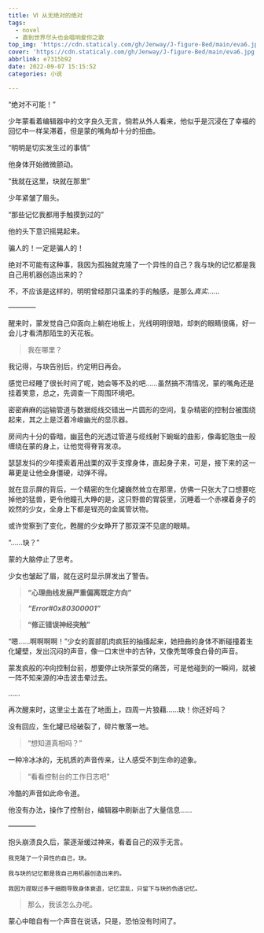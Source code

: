 ```yaml
---
title: Ⅵ 从无绝对的绝对
tags:
  - novel
  - 直到世界尽头也会唱响爱你之歌
top_img: 'https://cdn.staticaly.com/gh/Jenway/J-figure-Bed/main/eva6.jpg'
cover: 'https://cdn.staticaly.com/gh/Jenway/J-figure-Bed/main/eva6.jpg'
abbrlink: e7315b92
date: 2022-09-07 15:15:52
categories: 小说

---
```

“绝对不可能！”

少年蒙看着编辑器中的文字良久无言，倘若从外人看来，他似乎是沉浸在了幸福的回忆中一样呆滞着，但是蒙的嘴角却十分的扭曲。

“明明是切实发生过的事情”

他身体开始微微颤动。

“我就在这里，玦就在那里”

少年紧皱了眉头。

“那些记忆我都用手触摸到过的”

他的头下意识摇晃起来。

骗人的！一定是骗人的！

绝对不可能有这种事，我因为孤独就克隆了一个异性的自己？我与玦的记忆都是我自己用机器创造出来的？

不，不应该是这样的，明明曾经那只温柔的手的触感，是那么*真实*……

————

醒来时，蒙发觉自己仰面向上躺在地板上，光线明明很暗，却刺的眼睛很痛，好一会儿才看清那陌生的天花板。

>我在哪里？

我记得，与玦告别后，约定明日再会。

感觉已经睡了很长时间了呢，她会等不及的吧……虽然搞不清情况，蒙的嘴角还是挂着笑意，总之，先调查一下周围环境吧。

密密麻麻的运输管道与数据缆线交错出一片圆形的空间，复杂精密的控制台被围绕起来，其之上是泛着冷峻幽光的显示器。

房间内十分的昏暗，幽蓝色的光透过管道与缆线射下蜿蜒的曲影，像毒蛇虺虫一般缠绕在蒙的身上，让他觉得脊背发凉。

瑟瑟发抖的少年摸索着用战栗的双手支撑身体，直起身子来，可是，接下来的这一幕更是让他全身僵硬，动弹不得。

就在显示屏的背后，一个精密的生化罐巍然耸立在那里，仿佛一只张大了口想要吃掉他的猛兽，更令他瞳孔大睁的是，这只野兽的胃袋里，沉睡着一个赤裸着身子的姣然的少女，全身上下都是锃亮的金属管状物。

或许觉察到了变化，甦醒的少女睁开了那双深不见底的眼睛。

“……玦？”

蒙的大脑停止了思考。

少女也皱起了眉，就在这时显示屏发出了警告。

>**“心理曲线发展严重偏离既定方向”**

>***“Error#0x80300001”***

>**“修正错误神经突触”**

“嗯……啊啊啊啊！”少女的面部肌肉疯狂的抽搐起来，她扭曲的身体不断碰撞着生化罐壁，发出沉闷的声音，像一口末世中的古钟，又像秃鹫啄食白骨的声音。

蒙发疯般的冲向控制台前，想要停止玦所蒙受的痛苦，可是他碰到的一瞬间，就被一阵不知来源的冲击波击晕过去。

……

再次醒来时，这里尘土盖在了地面上，四周一片狼藉……玦！你还好吗？

没有回应，生化罐已经破裂了，碎片散落一地。

>“想知道真相吗？”

一种冷冰冰的，无机质的声音传来，让人感受不到生命的迹象。

>“看看控制台的工作日志吧”

冷酷的声音如此命令道。

他没有办法，操作了控制台，编辑器中刷新出了大量信息……

————

抱头崩溃良久后，蒙逐渐缓过神来，看着自己的双手无言。

	我克隆了一个异性的自己，玦。

	我与玦的记忆都是我自己用机器创造出来的。

	我因为提取过多干细胞导致身体衰退，记忆混乱，只留下与玦的伪造记忆。

>那么，我该怎么办呢。

蒙心中暗自有一个声音在说话，只是，恐怕没有时间了。